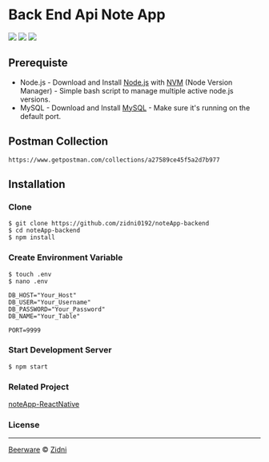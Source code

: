 # Back End Api Note App
![](https://img.shields.io/badge/Code%20Style-Standard-yellow.svg)
![](https://img.shields.io/badge/Dependencies-Express-green.svg)
![](https://img.shields.io/badge/License-Beerware-yellowgreen.svg)


## Prerequiste
- Node.js - Download and Install [Node.js](https://nodejs.org/en/) with [NVM](https://github.com/creationix/nvm) (Node Version Manager) - Simple bash script to manage multiple active node.js versions.
- MySQL - Download and Install [MySQL](https://www.mysql.com/downloads/) - Make sure it's running on the default port.  
## Postman Collection
```
https://www.getpostman.com/collections/a27589ce45f5a2d7b977
```

## Installation
### Clone
```
$ git clone https://github.com/zidni0192/noteApp-backend
$ cd noteApp-backend
$ npm install
```

### Create Environment Variable
```
$ touch .env
$ nano .env
```

```
DB_HOST="Your_Host"
DB_USER="Your_Username"
DB_PASSWORD="Your_Password"
DB_NAME="Your_Table"

PORT=9999
```
### Start Development Server
```
$ npm start
```

### Related Project
<a href ='https://github.com/zidni0192/noteApp-ReactNative'>noteApp-ReactNative</a>


### License
----

[Beerware](https://en.wikipedia.org/wiki/Beerware "Beerware") © [Zidni](https://github.com/zidni0192 "Zidni")